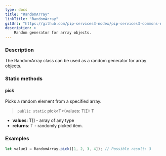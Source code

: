 ```yaml
---
type: docs
title: "RandomArray"
linkTitle: "RandomArray"
gitUrl: "https://github.com/pip-services3-nodex/pip-services3-commons-nodex"
description: >
    Random generator for array objects.
---
```


### Description

The RandomArray class can be used as a random generator for array objects.

### Static methods

#### pick
Picks a random element from a specified array.

> `public static` pick\<T\>(values: T[]): T

- **values**: T[] - array of any type
- **returns**: T - randomly picked item.

### Examples

```typescript
let value1 = RandomArray.pick([1, 2, 3, 4]); // Possible result: 3

```
